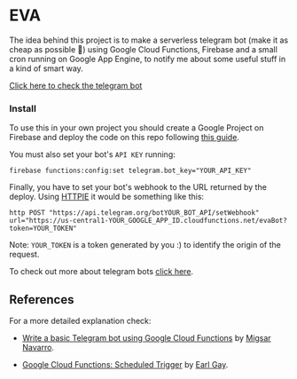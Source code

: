 # EVA

The idea behind this project is to make a serverless telegram bot (make it as cheap as possible 💸) using Google Cloud Functions, Firebase and a small cron running on Google App Engine, to notify me about some useful stuff in a kind of smart way.

[Click here to check the telegram bot](https://t.me/eva_v1_bot)

### Install

To use this in your own project you should create a Google Project on Firebase and deploy the code on this repo following [this guide](https://firebase.google.com/docs/functions/get-started).

You must also set your bot's `API KEY` running:

```
firebase functions:config:set telegram.bot_key="YOUR_API_KEY"
```

Finally, you have to set your bot's webhook to the URL returned by the deploy. Using [HTTPIE](https://httpie.org/) it would be something like this:

```
http POST "https://api.telegram.org/botYOUR_BOT_API/setWebhook" url="https://us-central1-YOUR_GOOGLE_APP_ID.cloudfunctions.net/evaBot?token=YOUR_TOKEN"
```

Note: `YOUR_TOKEN` is a token generated by you :) to identify the origin of the request.

To check out more about telegram bots [click here](https://core.telegram.org/bots).

## References

For a more detailed explanation check:
- [Write a basic Telegram bot using Google Cloud Functions](https://chatbotslife.com/write-a-basic-telegram-bot-using-google-cloud-functions-51ab026fe016) by [Migsar Navarro](https://medium.com/@migsarnavarro).

- [Google Cloud Functions: Scheduled Trigger](https://medium.com/@earlg3/google-cloud-functions-scheduled-trigger-915b5fb8310f) by [Earl Gay](https://medium.com/@earlg3).
